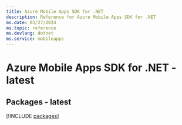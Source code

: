 ```yaml
---
title: Azure Mobile Apps SDK for .NET
description: Reference for Azure Mobile Apps SDK for .NET
ms.date: 03/27/2024
ms.topic: reference
ms.devlang: dotnet
ms.service: mobileapps
---
```

# Azure Mobile Apps SDK for .NET - latest
## Packages - latest
[!INCLUDE [packages](mobile-apps-index.md)]